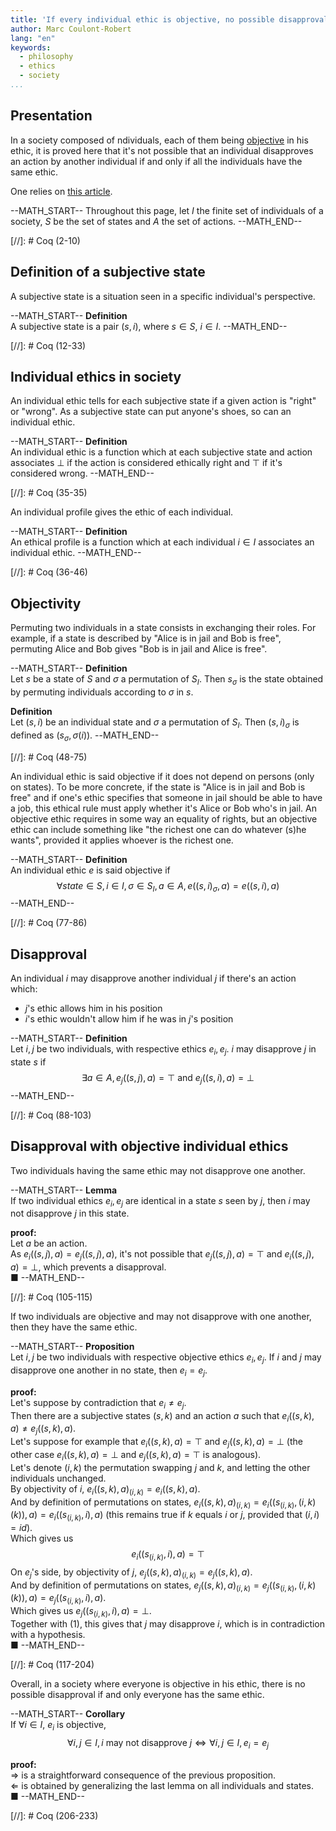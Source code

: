 ```yaml
---
title: 'If every individual ethic is objective, no possible disapproval iff everyone has the same ethic'
author: Marc Coulont-Robert
lang: "en"
keywords:
  - philosophy
  - ethics
  - society
...
```



## Presentation

In a society composed of ndividuals, each of them being [objective](https://en.wikipedia.org/wiki/Subjectivity_and_objectivity_(philosophy)) in his ethic, it is proved here that it's not possible that an individual disapproves an action by another individual if and only if all the individuals have the same ethic.

One relies on [this article](https://leibnizproject.com/Articles/ethics_first_steps.html).

--MATH_START--
Throughout this page, let $I$ the finite set of individuals of a society, $S$ be the set of states and $A$ the set of actions.
--MATH_END--

[//]: # Coq (2-10)


## Definition of a subjective state

A subjective state is a situation seen in a specific individual's perspective.

--MATH_START--
$\mathbf{Definition}$\
A subjective state is a pair $(s, i)$, where $s \in S$, $i \in I$.
--MATH_END--

[//]: # Coq (12-33)


## Individual ethics in society

An individual ethic tells for each subjective state if a given action is "right" or "wrong". As a subjective state can put anyone's shoes, so can an individual ethic.

--MATH_START--
$\mathbf{Definition}$\
An individual ethic is a function which at each subjective state and action associates $⊥$ if the action is considered ethically right and $⊤$ if it's considered wrong.
--MATH_END--

[//]: # Coq (35-35)

An individual profile gives the ethic of each individual.

--MATH_START--
$\mathbf{Definition}$\
An ethical profile is a function which at each individual $i \in I$ associates an individual ethic.
--MATH_END--

[//]: # Coq (36-46)


## Objectivity

Permuting two individuals in a state consists in exchanging their roles. For example, if a state is described by "Alice is in jail and Bob is free", permuting Alice and Bob gives "Bob is in jail and Alice is free".

--MATH_START--
$\mathbf{Definition}$\
Let $s$ be a state of $S$ and $\sigma$ a permutation of $S_I$.
Then $s_\sigma$ is the state obtained by permuting individuals according to $\sigma$ in $s$.

$\mathbf{Definition}$\
Let $(s, i)$ be an individual state and $\sigma$ a permutation of $S_I$.
Then $(s, i)_\sigma$ is defined as $(s_\sigma, \sigma (i))$.
--MATH_END--

[//]: # Coq (48-75)

An individual ethic is said objective if it does not depend on persons (only on states). To be more concrete, if the state is "Alice is in jail and Bob is free" and if one's ethic specifies that someone in jail should be able to have a job, this ethical rule must apply whether it's Alice or Bob who's in jail. An objective ethic requires in some way an equality of rights, but an objective ethic can include something like "the richest one can do whatever (s)he wants", provided it applies whoever is the richest one.

--MATH_START--
$\mathbf{Definition}$\
An individual ethic $e$ is said objective if
$$\forall state \in S, i \in I, \sigma \in S_I, a \in A, e((s, i)_\sigma, a) = e((s, i), a)$$
--MATH_END--

[//]: # Coq (77-86)


## Disapproval

An individual $i$ may disapprove another individual $j$ if there's an action which:
- $j$'s ethic allows him in his position
- $i$'s ethic wouldn't allow him if he was in $j$'s position

--MATH_START--
$\mathbf{Definition}$\
Let $i, j$ be two individuals, with respective ethics $e_i, e_j$.
$i$ may disapprove $j$ in state $s$ if
$$\exists a \in A, e_j((s, j), a) = ⊤ \text{ and } e_j((s, i), a) = ⊥$$
--MATH_END--

[//]: # Coq (88-103)


## Disapproval with objective individual ethics

Two individuals having the same ethic may not disapprove one another.

--MATH_START--
$\mathbf{Lemma}$\
If two individual ethics $e_i, e_j$ are identical in a state $s$ seen by $j$, then $i$ may not disapprove $j$ in this state.

$\mathbf{proof:}$\
Let $a$ be an action. \
As $e_i((s, j), a) = e_j((s, j), a)$, it's not possible that $e_j((s, j), a) = ⊤$ and $e_i((s, j), a) = ⊥$, which prevents a disapproval. \
■
--MATH_END--

[//]: # Coq (105-115)

If two individuals are objective and may not disapprove with one another, then they have the same ethic.

--MATH_START--
$\mathbf{Proposition}$\
Let $i, j$ be two individuals with respective objective ethics $e_i, e_j$.
If $i$ and $j$ may disapprove one another in no state, then $e_i = e_j$.

$\mathbf{proof:}$\
Let's suppose by contradiction that $e_i \neq e_j$. \
Then there are a subjective states $(s, k)$ and an action $a$ such that $e_i((s, k), a) \neq e_j((s, k), a)$. \
Let's suppose for example that $e_i((s, k), a) = ⊤$ and $e_j((s, k), a) = ⊥$ (the other case $e_i((s, k), a) = ⊥$ and $e_j((s, k), a) = ⊤$ is analogous). \
Let's denote $(i, k)$ the permutation swapping $j$ and $k$, and letting the other individuals unchanged. \
By objectivity of $i$, $e_i((s, k), a)_{(i, k)} = e_i((s, k), a)$. \
And by definition of permutations on states, $e_i((s, k), a)_{(i, k)} = e_i((s_{(i, k)}, (i, k)(k)), a) = e_i((s_{(i, k)}, i), a)$ (this remains true if $k$ equals $i$ or $j$, provided that $(i,i) = id$). \
Which gives us 
$$\begin{equation}
  \tag{1}
  e_i((s_{(i, k)}, i), a) = ⊤
\end{equation}$$
On $e_j$'s side, by objectivity of $j$, $e_j((s, k), a)_{(i, k)} = e_j((s, k), a)$. \
And by definition of permutations on states, $e_j((s, k), a)_{(i, k)} = e_j((s_{(i, k)}, (i, k)(k)), a) = e_j((s_{(i, k)}, i), a)$. \
Which gives us $e_j((s_{(i, k)}, i), a) = ⊥$. \
Together with $(1)$, this gives that $j$ may disapprove $i$, which is in contradiction with a hypothesis. \
■
--MATH_END--

[//]: # Coq (117-204)

Overall, in a society where everyone is objective in his ethic, there is no possible disapproval if and only everyone has the same ethic.

--MATH_START--
$\mathbf{Corollary}$\
If $\forall i \in I,$ $e_i$ is objective,
$$\forall i,j \in I, i \text{ may not disapprove } j \iff \forall i,j \in I, e_i = e_j$$

$\mathbf{proof:}$\
$\Rightarrow$ is a straightforward consequence of the previous proposition. \
$\Leftarrow$ is obtained by generalizing the last lemma on all individuals and states. \
■
--MATH_END--

[//]: # Coq (206-233)
